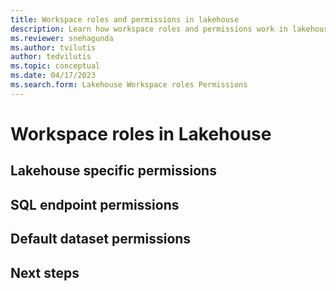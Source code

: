 ```yaml
---
title: Workspace roles and permissions in lakehouse
description: Learn how workspace roles and permissions work in lakehouse.
ms.reviewer: snehagunda
ms.author: tvilutis
author: tedvilutis
ms.topic: conceptual
ms.date: 04/17/2023
ms.search.form: Lakehouse Workspace roles Permissions
---
```


# Workspace roles in Lakehouse

## Lakehouse specific permissions

## SQL endpoint permissions

## Default dataset permissions

## Next steps